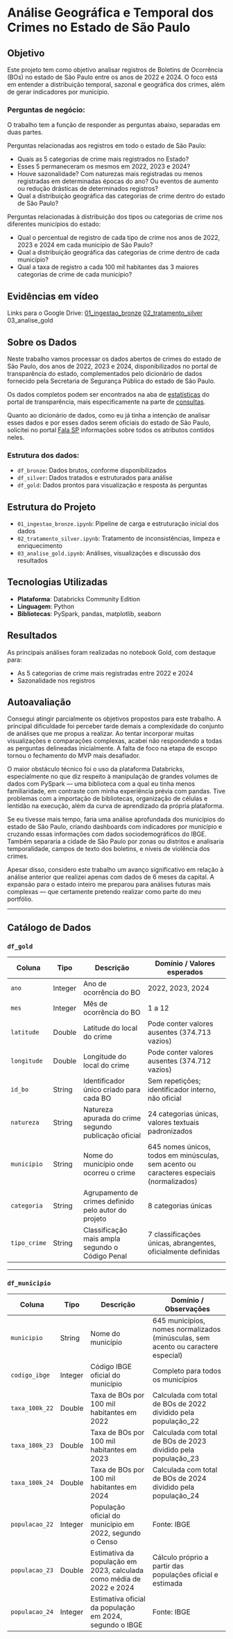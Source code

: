 # Análise Geográfica e Temporal dos Crimes no Estado de São Paulo

## Objetivo

Este projeto tem como objetivo analisar registros de Boletins de Ocorrência (BOs) no estado de São Paulo entre os anos de 2022 e 2024. O foco está em entender a distribuição temporal, sazonal e geográfica dos crimes, além de gerar indicadores por município.

### Perguntas de negócio:

O trabalho tem a função de responder as perguntas abaixo, separadas em duas partes.

Perguntas relacionadas aos registros em todo o estado de São Paulo:

- Quais as 5 categorias de crime mais registrados no Estado?
- Esses 5 permaneceram os mesmos em 2022, 2023 e 2024?
- Houve sazonalidade? Com naturezas mais registradas ou menos registradas em determinadas épocas do ano? Ou eventos de aumento ou redução drásticas de determinados registros?
- Qual a distribuição geográfica das categorias de crime dentro do estado de São Paulo?

Perguntas relacionadas à distribuição dos tipos ou categorias de crime nos diferentes municípios do estado:

- Qual o percentual de registro de cada tipo de crime nos anos de 2022, 2023 e 2024 em cada município de São Paulo?
- Qual a distribuição geográfica das categorias de crime dentro de cada município?
- Qual a taxa de registro a cada 100 mil habitantes das 3 maiores categorias de crime de cada município?

## Evidências em vídeo
Links para o Google Drive:
[01_ingestao_bronze](https://drive.google.com/file/d/1i5HpQJtn6S74o4cFOrnMvVxkmsFLyJas/view?usp=share_link)
[02_tratamento_silver](https://drive.google.com/file/d/1GY3jBq1n1RrtVpbHidxarkgD04xVUhBP/view?usp=share_link)
03_analise_gold

## Sobre os Dados

Neste trabalho vamos processar os dados abertos de crimes do estado de São Paulo, dos anos de 2022, 2023 e 2024, disponibilizados no portal de transparência do estado, complementados pelo dicionário de dados fornecido pela Secretaria de Segurança Pública do estado de São Paulo.

Os dados completos podem ser encontrados na aba de [estatísticas](https://www.ssp.sp.gov.br/estatistica) do portal de transparência, mais especificamente na parte de [consultas](https://www.ssp.sp.gov.br/estatistica/consultas).

Quanto ao dicionário de dados, como eu já tinha a intenção de analisar esses dados e por esses dados serem oficiais do estado de São Paulo, solicitei no portal [Fala SP](https://fala.sp.gov.br/) informações sobre todos os atributos contidos neles.

### Estrutura dos dados:

- `df_bronze`: Dados brutos, conforme disponibilizados
- `df_silver`: Dados tratados e estruturados para análise
- `df_gold`: Dados prontos para visualização e resposta às perguntas

## Estrutura do Projeto

- `01_ingestao_bronze.ipynb`: Pipeline de carga e estruturação inicial dos dados
- `02_tratamento_silver.ipynb`: Tratamento de inconsistências, limpeza e enriquecimento
- `03_analise_gold.ipynb`: Análises, visualizações e discussão dos resultados

## Tecnologias Utilizadas

- **Plataforma**: Databricks Community Edition
- **Linguagem**: Python
- **Bibliotecas**: PySpark, pandas, matplotlib, seaborn

## Resultados

As principais análises foram realizadas no notebook Gold, com destaque para:
- As 5 categorias de crime mais registradas entre 2022 e 2024
- Sazonalidade nos registros

## Autoavaliação

Consegui atingir parcialmente os objetivos propostos para este trabalho. A principal dificuldade foi perceber tarde demais a complexidade do conjunto de análises que me propus a realizar. Ao tentar incorporar muitas visualizações e comparações complexas, acabei não respondendo a todas as perguntas delineadas inicialmente. A falta de foco na etapa de escopo tornou o fechamento do MVP mais desafiador.

O maior obstáculo técnico foi o uso da plataforma Databricks, especialmente no que diz respeito à manipulação de grandes volumes de dados com PySpark — uma biblioteca com a qual eu tinha menos familiaridade, em contraste com minha experiência prévia com pandas. Tive problemas com a importação de bibliotecas, organização de células e lentidão na execução, além da curva de aprendizado da própria plataforma.

Se eu tivesse mais tempo, faria uma análise aprofundada dos municípios do estado de São Paulo, criando dashboards com indicadores por município e cruzando essas informações com dados sociodemográficos do IBGE. Também separaria a cidade de São Paulo por zonas ou distritos e analisaria temporalidade, campos de texto dos boletins, e níveis de violência dos crimes.

Apesar disso, considero este trabalho um avanço significativo em relação à análise anterior que realizei apenas com dados de 6 meses da capital. A expansão para o estado inteiro me preparou para análises futuras mais complexas — que certamente pretendo realizar como parte do meu portfólio.

---

## Catálogo de Dados

### `df_gold`

| Coluna         | Tipo     | Descrição                                                                 | Domínio / Valores esperados                                                                 |
|----------------|----------|---------------------------------------------------------------------------|----------------------------------------------------------------------------------------------|
| `ano`          | Integer  | Ano de ocorrência do BO                                                   | 2022, 2023, 2024                                                                             |
| `mes`          | Integer  | Mês de ocorrência do BO                                                   | 1 a 12                                                                                       |
| `latitude`     | Double   | Latitude do local do crime                                                | Pode conter valores ausentes (374.713 vazios)                                               |
| `longitude`    | Double   | Longitude do local do crime                                               | Pode conter valores ausentes (374.712 vazios)                                               |
| `id_bo`        | String   | Identificador único criado para cada BO                                   | Sem repetições; identificador interno, não oficial                                           |
| `natureza`     | String   | Natureza apurada do crime segundo publicação oficial                      | 24 categorias únicas, valores textuais padronizados                                          |
| `municipio`    | String   | Nome do município onde ocorreu o crime                                    | 645 nomes únicos, todos em minúsculas, sem acento ou caracteres especiais (normalizados)    |
| `categoria`    | String   | Agrupamento de crimes definido pelo autor do projeto                      | 8 categorias únicas                                                                         |
| `tipo_crime`   | String   | Classificação mais ampla segundo o Código Penal                           | 7 classificações únicas, abrangentes, oficialmente definidas                                 |

---

### `df_municipio`

| Coluna            | Tipo     | Descrição                                                                                      | Domínio / Observações                                                                 |
|-------------------|----------|------------------------------------------------------------------------------------------------|----------------------------------------------------------------------------------------|
| `municipio`       | String   | Nome do município                                                                               | 645 municípios, nomes normalizados (minúsculas, sem acento ou caractere especial)     |
| `codigo_ibge`     | Integer  | Código IBGE oficial do município                                                               | Completo para todos os municípios                                                     |
| `taxa_100k_22`    | Double   | Taxa de BOs por 100 mil habitantes em 2022                                                     | Calculada com total de BOs de 2022 dividido pela população_22                         |
| `taxa_100k_23`    | Double   | Taxa de BOs por 100 mil habitantes em 2023                                                     | Calculada com total de BOs de 2023 dividido pela população_23                         |
| `taxa_100k_24`    | Double   | Taxa de BOs por 100 mil habitantes em 2024                                                     | Calculada com total de BOs de 2024 dividido pela população_24                         |
| `populacao_22`    | Integer  | População oficial do município em 2022, segundo o Censo                                        | Fonte: IBGE                                                                            |
| `populacao_23`    | Double   | Estimativa da população em 2023, calculada como média de 2022 e 2024                          | Cálculo próprio a partir das populações oficial e estimada                            |
| `populacao_24`    | Integer  | Estimativa oficial da população em 2024, segundo o IBGE                                        | Fonte: IBGE                                                                            |

